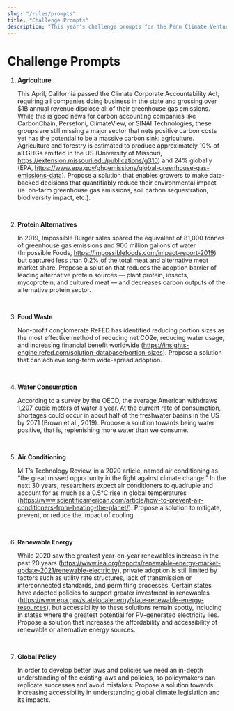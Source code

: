 ```yaml
---
slug: "/rules/prompts"
title: "Challenge Prompts"
description: "This year's challenge prompts for the Penn Climate Ventures Ideathon."
---
```


# Challenge Prompts

1. **Agriculture**

    This April, California passed the Climate Corporate Accountability Act, requiring all companies
    doing business in the state and grossing over $1B annual revenue disclose all of their 
    greenhouse gas emissions. While this is good news for carbon accounting companies like 
    CarbonChain, Persefoni, ClimateView, or SINAI Technologies, these groups are still missing a 
    major sector that nets positive carbon costs yet has the potential to be a massive carbon sink: 
    agriculture. Agriculture and forestry is estimated to produce approximately 10% of all GHGs 
    emitted in the US (University of Missouri, https://extension.missouri.edu/publications/g310) and 
    24% globally (EPA, https://www.epa.gov/ghgemissions/global-greenhouse-gas-emissions-data). 
    Propose a solution that enables growers to make data-backed decisions that quantifiably reduce 
    their environmental impact (ie. on-farm greenhouse gas emissions, soil carbon sequestration, 
    biodiversity impact, etc.).

<br/>

2. **Protein Alternatives**

    In 2019, Impossible Burger sales spared the equivalent of 81,000 tonnes of greenhouse gas 
    emissions and 900 million gallons of water (Impossible Foods, 
    https://impossiblefoods.com/impact-report-2019) but captured less than 0.2% of the total meat 
    and alternative meat market share. Propose a solution that reduces the adoption barrier of 
    leading alternative protein sources — plant protein, insects, mycoprotein, and cultured meat — 
    and decreases carbon outputs of the alternative protein sector.

<br/>

3. **Food Waste**

    Non-profit conglomerate ReFED has identified reducing portion sizes as the most effective method
    of reducing net CO2e, reducing water usage, and increasing financial benefit worldwide 
    (https://insights-engine.refed.com/solution-database/portion-sizes). Propose a solution that can
    achieve long-term wide-spread adoption.

<br/>

4. **Water Consumption**

    According to a survey by the OECD, the average American withdraws 1,207 cubic meters of water a
     year. At the current rate of consumption, shortages could occur in about half of the freshwater
     basins in the US by 2071 (Brown et al., 2019). Propose a solution towards being water positive,
     that is, replenishing more water than we consume.

<br/>

5. **Air Conditioning**

    MIT’s Technology Review, in a 2020 article, named air conditioning as “the great missed 
    opportunity in the fight against climate change.” In the next 30 years, researchers expect air 
    conditioners to quadruple and account for as much as a 0.5°C rise in global temperatures 
    (https://www.scientificamerican.com/article/how-to-prevent-air-conditioners-from-heating-the-planet/). 
    Propose a solution to mitigate, prevent, or reduce the impact of cooling.

<br/>

6. **Renewable Energy**

    While 2020 saw the greatest year-on-year renewables increase in the past 20 years 
    (https://www.iea.org/reports/renewable-energy-market-update-2021/renewable-electricity), private
    adoption is still limited by factors such as utility rate structures, lack of transmission or
    interconnected standards, and permitting processes. Certain states have adopted policies to
    support greater investment in renewables 
    (https://www.epa.gov/statelocalenergy/state-renewable-energy-resources), but accessibility to 
    these solutions remain spotty, including in states where the greatest potential for PV-generated 
    electricity lies. Propose a solution that increases the affordability and accessibility of 
    renewable or alternative energy sources.

<br/>

7. **Global Policy**

    In order to develop better laws and policies we need an in-depth understanding of the existing 
    laws and policies, so policymakers can replicate successes and avoid mistakes. Propose a 
    solution towards increasing accessibility in understanding global climate legislation and its 
    impacts.

